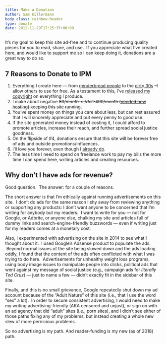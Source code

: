 ```yaml
---
title: Make a Donation
author: Sam Killermann
body_class: rainbow-header
type: donate
date: 2012-11-29T17:25:37+00:00
---
```

It&#8217;s my goal to keep this site ad-free and to continue producing quality pieces for you to read, share, and use.  If you appreciate what I&#8217;ve created here, and would like to support me so I can keep doing it, donations are a great way to do so.

## 7 Reasons to Donate to IPM

1. Everything I create here &#8212; from [genderbread people][1] to the [dirty 30s][2] &#8211;I allow others to use for free. As a testament to this, I&#8217;ve [released my copyright][3] on everything I produce.
2. I make about negative <del>$80/month</del> $400/month ([needed new hosting][4]) keeping this site running.
3. You&#8217;ve spent money on things you care about less, but can rest assured that I will sincerely appreciate and put every penny to good use.
4. If the site generated money instead of costing it, I could afford to promote articles, increase their reach, and further spread social justice goodness.
5. On the flipside of #4, donations ensure that this site will be forever free of ads and outside promotions/influences.
6. I&#8217;ll love you forever, even though I [already do][5].
7. The less time I need to spend on freelance work to pay my bills the more time I can spend here, writing articles and creating resources.

## Why don&#8217;t I have ads for revenue?

Good question.  The answer: for a couple of reasons.

The short answer is that I&#8217;m ethically against running advertisements on this site.  I don&#8217;t do ads for the same reason I shy away from reviewing anything or supporting any products: I don&#8217;t want anyone to be concerned that I&#8217;m writing for anybody but my readers.  I want to write for you &#8212; not for Google, or Adbrite, or anyone else, chalking my site and articles full of dummy links and search-engine-friendly buzzwords &#8212; even if writing just for my readers comes at a monetary cost.

Also, I experimented with advertising on the site in 2014 to see what I thought about it.  I used Google&#8217;s Adsense product to populate the ads.  Beyond normal issues of the site being slowed down and the ads loading oddly, I found that the content of the ads often conflicted with what I was trying to do here.  Advertisements for unhealthy weight loss programs, using body image issues to manipulate people into clicks, political ads that went against my message of social justice (e.g., campaign ads for _literally Ted Cruz_) &#8212; just to name a few &#8212; didn&#8217;t exactly fit in the sidebar of this site.

Finally, and this is no small grievance, Google repeatedly shut down my ad account because of the &#8220;Adult Nature&#8221; of this site (i.e., that I use the word &#8220;sex&#8221; a lot).  In order to secure consistent advertising, I would need to make my writing advertising-friendly (AKA censored and unjust), or sign on with an ad agency that did &#8220;adult&#8221; sites (i.e., porn sites), and I didn&#8217;t see either of those paths fixing any of my problems, but instead creating a whole new slew of more pernicious problems.

So no advertising is my path. And reader-funding is my new (as of 2018) path.

 [1]: /2012/03/the-genderbread-person-v2-0/ "The Genderbread Person v2.0"
 [2]: /category/privilege-lists/
 [3]: /2013/11/uncopyright/ "Announcement: I’m Uncopyrighting Everything I’ve Published Here"
 [4]: https://www.patreon.com/posts/i-migrated-ipms-16260203
 [5]: /2012/05/5-reasons-im-a-social-justice-all/ "My Reasons for being an Ally (AKA Social Justice Advocate)"